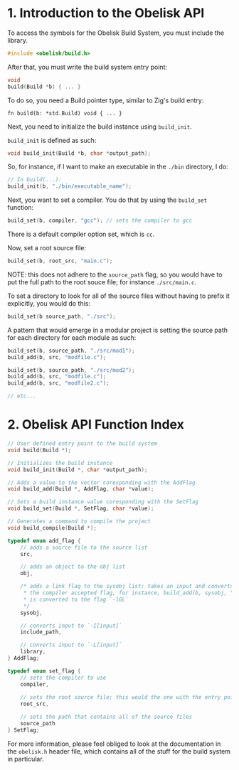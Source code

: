 # 1. Introduction to the Obelisk API

To access the symbols for the Obelisk Build System, you must include the
library.

```c
#include <obelisk/build.h>
```

After that, you must write the build system entry point:

```c
void
build(Build *b) { ... }
```

To do so, you need a Build pointer type, similar to Zig's build entry:

```zig
fn build(b: *std.Build) void { ... }
```

Next, you need to initialize the build instance using `build_init`.

`build_init` is defined as such:

```c
void build_init(Build *b, char *output_path);
```

So, for instance, if I want to make an executable in the `./bin` directory, I
do:

```c
// In build(...):
build_init(b, "./bin/executable_name");
```

Next, you want to set a compiler. You do that by using the `build_set` function:

```c
build_set(b, compiler, "gcc"); // sets the compiler to gcc
```

There is a default compiler option set, which is `cc`.


Now, set a root source file:

```c
build_set(b, root_src, "main.c");
```

NOTE: this does not adhere to the `source_path` flag, so you would have to put
the full path to the root souce file; for instance `./src/main.c`.


To set a directory to look for all of the source files without having to prefix
it explicitly, you would do this:

```c
build_set(b source_path, "./src");
```

A pattern that would emerge in a modular project is setting the source path
for each directory for each module as such:

```c
build_set(b, source_path, "./src/mod1");
build_add(b, src, "modfile.c");

build_set(b, source_path, "./src/mod2");
build_add(b, src, "modfile.c");
build_add(b, src, "modfile2.c");

// etc...
```


# 2. Obelisk API Function Index

```c
// User defined entry point to the build system
void build(Build *);

// Initializes the build instance
void build_init(Build *, char *output_path);

// Adds a value to the vector coresponding with the AddFlag
void build_add(Build *, AddFlag, char *value);

// Sets a build instance value coresponding with the SetFlag
void build_set(Build *, SetFlag, char *value);

// Generates a command to compile the project
void build_compile(Build *);

typedef enum add_flag {
    // adds a source file to the source list
    src,

    // adds an object to the obj list
    obj,

    /* adds a link flag to the sysobj list; takes an input and converts it to
     * the compiler accepted flag, for instance, build_add(b, sysobj, "GL")
     * is converted to the flag `-lGL`
     */
    sysobj,

    // converts input to `-I[input]`
    include_path,

    // converts input to `-L[input]`
    library,
} AddFlag;

typedef enum set_flag {
    // sets the compiler to use
    compiler,
    
    // sets the root source file; this would the one with the entry point function in it
    root_src,

    // sets the path that contains all of the source files
    source_path
} SetFlag;
```

For more information, please feel obliged to look at the documentation in the
`obelisk.h` header file, which contains all of the stuff for the build system
in particular.
